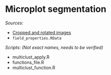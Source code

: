# Microplot segmentation

*Sources:*

* [Cropped and rotated images](https://www.dropbox.com/sh/u7h4nqjqw4ua8ex/AADU0AA0nYcGfzilRRu-FZcza?dl=0)
* `field_properties.RData`

*Scripts: (Not exact names, needs to be verified)*

* multiclust_apply.R
* functions_file.R
* multiclust_function.R
